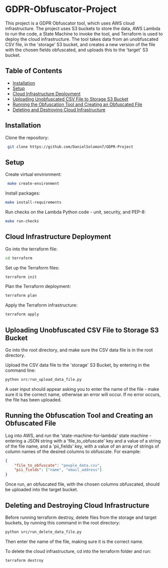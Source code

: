 # GDPR-Obfuscator-Project
This project is a GDPR Obfuscator tool, which uses AWS cloud infrastructure.
The project uses S3 buckets to store the data, AWS Lambda to run the code, a State Machine to invoke the tool, and Terraform is used to deploy the cloud infrastructure.
The tool takes data from an unobfuscated CSV file, in the 'storage' S3 bucket, and creates a new version of the file with the chosen fields obfuscated, and uploads this to the 'target' S3 bucket.

## Table of Contents
- [Installation](#installation)
- [Setup](#setup)
- [Cloud Infrastructure Deployment](#cloud-infrastructure-deployment)
- [Uploading Unobfuscated CSV File to Storage S3 Bucket](#uploading-unobfuscated-csv-file-to-storage-s3-bucket)
- [Running the Obfuscation Tool and Creating an Obfuscated File](#running-the-obfuscation-tool-and-creating-an-obfuscated-file)
- [Deleting and Destroying Cloud Infrastructure](#deleting-and-destroying-cloud-infrastructure)

## Installation
Clone the repository:
```bash
 git clone https://github.com/DanielSolomon7/GDPR-Project
```

## Setup
Create virtual environment:
```bash
 make create-environment
```

Install packages:
```bash
make install-requirements
```

Run checks on the Lambda Python code - unit, security, and PEP-8:
```bash
make run-checks
```


## Cloud Infrastructure Deployment
Go into the terraform file:
```bash
cd terraform
```

Set up the Terraform files:
```bash
terraform init
```

Plan the Terraform deployment:
```bash
terraform plan
```

Apply the Terraform infrastructure:
```bash
terraform apply
```

## Uploading Unobfuscated CSV File to Storage S3 Bucket
Go into the root directory, and make sure the CSV data file is in the root directory.

Upload the CSV data file to the 'storage' S3 Bucket, by entering in the command line:
```python
python src/run_upload_data_file.py
```
A user input should appear asking you to enter the name of the file - make sure it is the correct name, otherwise an error will occur. If no error occurs, the file has been uploaded.


## Running the Obfuscation Tool and Creating an Obfuscated File
Log into AWS, and run the 'state-machine-for-lambda' state machine - entering a JSON string with a 'file_to_obfuscate' key and a value of a string of the file name, and a 'pii_fields' key, with a value of an array of strings of column names of the desired columns to obfuscate. For example:
```json
{
    "file_to_obfuscate": "people_data.csv",
    "pii_fields": ["name", "email_address"]
}
```

Once run, an obfuscated file, with the chosen columns obfuscated, should be uploaded into the target bucket.

## Deleting and Destroying Cloud Infrastructure
Before running terraform destroy, delete files from the storage and target buckets, by running this command in the root directory:
```bash
python src/run_delete_data_file.py
```
Then enter the name of the file, making sure it is the correct name.

To delete the cloud infrastructure, cd into the terraform folder and run:
```bash
terraform destroy
```
